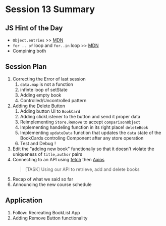 # Session 13 Summary

## JS Hint of the Day

- `Object.entries` >> [MDN](https://developer.mozilla.org/en-US/docs/Web/JavaScript/Reference/Global_Objects/Object/entries)
- `for .. of` loop and `for..in` loop >> [MDN](https://developer.mozilla.org/en-US/docs/Web/JavaScript/Reference/Statements/for...of)
- Compining both

## Session Plan

1. Correcting the Error of last session
   1. `data.map` is not a function
   2. infinte loop of setState
   3. Adding empty book
   4. Controlled/Uncontrolled pattern
2. Adding the Delete Button
   1. Adding button UI to `BookCard`
   2. Adding clickListener to the button and send it proper data
   3. Reimplementing `Store.Remove` to accept `comparisonObject`
   4. Implementing handeling function in its right place! `deleteBook`
   5. Implementing `updateData` function that updates the `data` state of the BookCards controling Component after any store operation
   6. Test and Debug !
3. Edit the "adding new book" functionaliy so that it doesn't violate the uniqueness of `title,author` pairs
4. Connecting to an API using [fetch](https://developer.mozilla.org/en-US/docs/Web/API/Fetch_API/Using_Fetch) then [Axios](https://github.com/axios/axios)
   > [TASK] Using our API to retrieve, add and delete books
5. Recap of what we said so far
6. Announcing the new course schedule

## Application

1. Follow: Recreating BookList App
2. Adding Remove Button functionality

